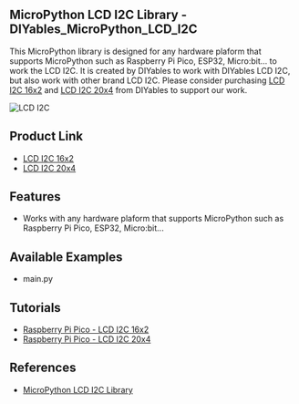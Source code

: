## MicroPython LCD I2C Library - DIYables_MicroPython_LCD_I2C
This MicroPython library is designed for any hardware plaform that supports MicroPython such as Raspberry Pi Pico, ESP32, Micro:bit... to work the LCD I2C. It is created by DIYables to work with DIYables LCD I2C, but also work with other brand LCD I2C. Please consider purchasing [LCD I2C 16x2](https://www.amazon.com/dp/B0CM63P8VM) and [LCD I2C 20x4](https://www.amazon.com/dp/B0BXKKBZND) from DIYables to support our work.


![LCD I2C](https://diyables.io/images/products/lcd-i2c.jpg)



Product Link
----------------------------
* [LCD I2C 16x2](https://diyables.io/products/lcd-i2c-16x2-blue-background)
* [LCD I2C 20x4](https://diyables.io/products/lcd-20x4-display-i2c-interface)


Features
----------------------------
* Works with any hardware plaform that supports MicroPython such as Raspberry Pi Pico, ESP32, Micro:bit...

Available Examples
----------------------------
* main.py



Tutorials
----------------------------
* [Raspberry Pi Pico - LCD I2C 16x2](https://newbiely.com/tutorials/raspberry-pico/raspberry-pi-pico-lcd-i2c)
* [Raspberry Pi Pico - LCD I2C 20x4](https://newbiely.com/tutorials/raspberry-pico/raspberry-pi-pico-lcd-20x4)



References
----------------------------
* [MicroPython LCD I2C Library](https://newbiely.com/tutorials/micropython/micropython-joystick-library)
